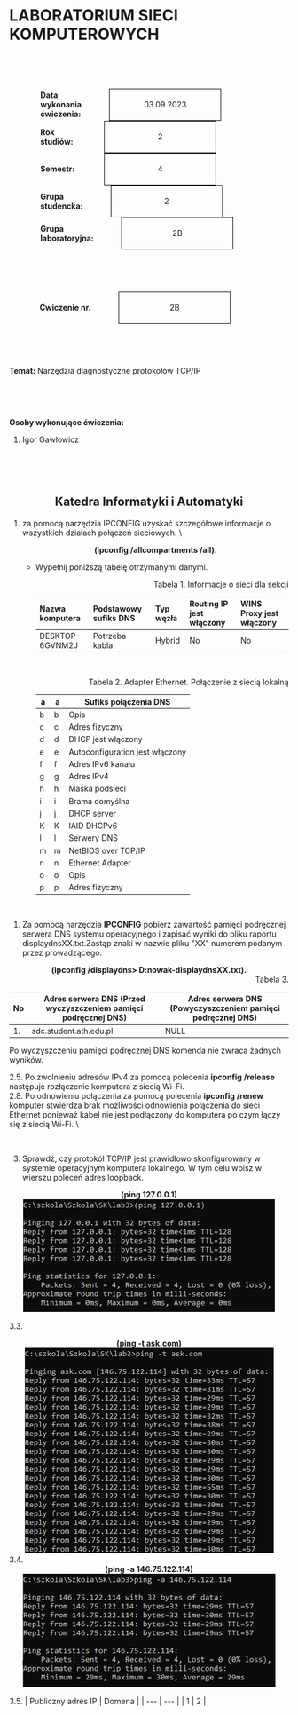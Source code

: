 <style>
h1,h2,h3,h4 {
    border-bottom: 0;
    display:flex;
    flex-direction: column;
    align-items: center;
      }
      
centerer{
    display: grid;
    grid-template-columns: 6fr 1fr 4fr;
    grid-template-rows: 1fr;

}
rectangle{
    border: 1px solid black;
    margin: 0px 50px 0px 50px;
    width: 200px;
    height: 4em;
    display: flex;
    flex-direction: column;
    align-items: center;
    justify-items: center;
}
Ltext{
    margin: auto auto auto 0;
    font-weight: bold;
    margin-left: 4em
}
Rtext{
    margin: auto;
}

row {
    display: flex;
    flex-direction: row;
    align-items: center;
    justify-content: center; 
}
 </style>
<h1>LABORATORIUM SIECI KOMPUTEROWYCH</h1>

&nbsp;

&nbsp;

<style>

</style>

<centerer>
    <Ltext>Data wykonania ćwiczenia:</Ltext>
    <div align="center">
        <rectangle>
            <Rtext>03.09.2023</Rtext>
        </rectangle>
    </div>
</centerer>

<centerer>
    <Ltext>Rok studiów:</Ltext>
    <div align="center">
        <rectangle>
            <Rtext>2</Rtext>
        </rectangle>
    </div>
</centerer>

<centerer>
    <Ltext>Semestr:</Ltext>
    <div align="center">
        <rectangle>
            <Rtext>4</Rtext>
        </rectangle>
    </div>
</centerer>

<centerer>
    <Ltext>Grupa studencka:</Ltext>
    <div align="center">
        <rectangle>
            <Rtext>2</Rtext>
        </rectangle>
    </div>
</centerer>

<centerer>
    <Ltext>Grupa laboratoryjna:</Ltext>
    <div align="center">
        <rectangle>
            <Rtext>2B</Rtext>
        </rectangle>
    </div>
</centerer>

&nbsp;

&nbsp;

<row>
    <b>Ćwiczenie nr.</b>
    <rectangle>
        <Rtext>2B</Rtext>
    </rectangle>
</row>

&nbsp;

&nbsp;

<b>Temat: </b> Narzędzia diagnostyczne protokołów TCP/IP

&nbsp;

&nbsp;

<b>Osoby wykonujące ćwiczenia: </b>

1. Igor Gawłowicz

&nbsp;

&nbsp;

<h2 >Katedra Informatyki i Automatyki</h1>

<div style="page-break-after: always;"></div>

1. za pomocą narzędzia IPCONFIG uzyskać szczegółowe informacje o wszystkich działach połączeń sieciowych. \
   <div style="text-align:center"><b>(ipconfig /allcompartments /all).</b></div>

   - Wypełnij poniższą tabelę otrzymanymi danymi.
     <div style="text-align: right;">Tabela 1. Informacje o sieci dla sekcji</div>

     | Nazwa komputera | Podstawowy sufiks DNS | Typ węzła | Routing IP jest włączony | WINS Proxy jest włączony |
     | --------------- | --------------------- | --------- | ------------------------ | ------------------------ |
     | DESKTOP-6GVNM2J | Potrzeba kabla        | Hybrid    | No                       | No                       |

     &nbsp;

     <div style="text-align: right;">Tabela 2. Adapter Ethernet. Połączenie z siecią lokalną</div>

     <center>

     | a   | a   | Sufiks połączenia DNS           |
     | --- | --- | ------------------------------- |
     | b   | b   | Opis                            |
     | c   | c   | Adres fizyczny                  |
     | d   | d   | DHCP jest włączony              |
     | e   | e   | Autoconfiguration jest włączony |
     | f   | f   | Adres IPv6 kanału               |
     | g   | g   | Adres IPv4                      |
     | h   | h   | Maska podsieci                  |
     | i   | i   | Brama domyślna                  |
     | j   | j   | DHCP server                     |
     | K   | K   | IAID DHCPv6                     |
     | l   | l   | Serwery DNS                     |
     | m   | m   | NetBIOS over TCP/IP             |
     | n   | n   | Ethernet Adapter                |
     | o   | o   | Opis                            |
     | p   | p   | Adres fizyczny                  |

     </center>

&nbsp;

1. Za pomocą narzędzia **IPCONFIG** pobierz zawartość pamięci podręcznej serwera DNS systemu operacyjnego i zapisać wyniki do pliku raportu displaydnsXX.txt.Zastąp znaki w nazwie pliku "XX" numerem podanym przez prowadzącego.

<div style="text-align:center"><b>(ipconfig /displaydns> D:nowak-displaydnsXX.txt).</b></div>

<div style="text-align: right;">Tabela 3.</div>

| No  | Adres serwera DNS (Przed wyczyszczeniem pamięci podręcznej DNS) | Adres serwera DNS (Powyczyszczeniem pamięci podręcznej DNS) |
| --- | --------------------------------------------------------------- | ----------------------------------------------------------- |
| 1.  | sdc.student.ath.edu.pl                                          | NULL                                                        |

Po wyczyszczeniu pamięci podręcznej DNS komenda nie zwraca żadnych wyników.

2.5. Po zwolnieniu adresów IPv4 za pomocą polecenia **ipconfig /release** następuje rozłączenie komputera z siecią Wi-Fi. \
2.8. Po odnowieniu połączenia za pomocą polecenia **ipconfig /renew** komputer stwierdza brak możliwości odnowienia połączenia do sieci Ethernet ponieważ kabel nie jest podłączony do komputera po czym łączy się z siecią Wi-Fi. \

&nbsp;

3. Sprawdź, czy protokół TCP/IP jest prawidłowo skonfigurowany w systemie operacyjnym komputera lokalnego. W tym celu wpisz w wierszu poleceń adres loopback.
<div style="text-align:center"><b>(ping 127.0.0.1)</b></div>
<div align="center">
<img src="zad32.png">
</div>

3.3.

<div style="text-align:center"><b>(ping -t ask.com)</b></div>
<div align="center">
<img src="zad33.png">
</div>
3.4.
<div style="text-align:center"><b>(ping -a 146.75.122.114)</b></div>
<div align="center">
<img src="zad34.png">
</div>

3.5.
| Publiczny adres IP | Domena |
| --- | --- |
| 1 | 2 |
